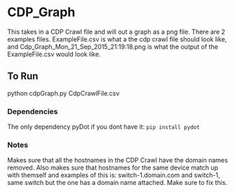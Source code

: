 # CDP_Graph

This takes in a CDP Crawl file and will out a graph as a png file. There are 2 examples files. ExampleFile.csv is what a the cdp crawl file should look like, and Cdp_Graph_Mon_21_Sep_2015_21:19:18.png is what the output of the ExampleFile.csv would look like.

## To Run
python cdpGraph.py CdpCrawlFile.csv

### Dependencies
The only dependency pyDot if you dont have it:
    `pip install pydot`

### Notes
Makes sure that all the hostnames in the CDP Crawl have the domain names removed. 
Also makes sure that hostnames for the same device match up with themself and examples of this is:
switch-1.domain.com and switch-1, same switch but the one has a domain name attached. Make sure to fix this.
